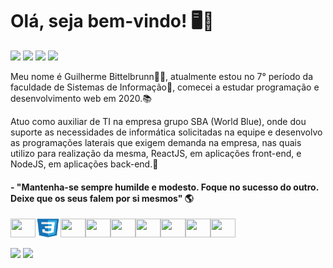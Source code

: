 # Olá, seja bem-vindo! 🖥️👋
<a href="https://linkedin.com/in/#"><img src="https://img.shields.io/badge/linkedin-0077B5.svg?style=for-the-badge&logo=linkedin&logoColor=white"></a> <a href="https://www.instagram.com/guilherme_bittelbrunn/?hl=pt-br"><img src="https://img.shields.io/badge/instagram-E4405F.svg?style=for-the-badge&logo=instagram&logoColor=white"></a> <a href="https://www.facebook.com/guilherme.bittelbrunn"><img src="https://img.shields.io/badge/facebook-0077B5.svg?style=for-the-badge&logo=facebook&logoColor=white"></a> <a href="mailto:guilherme.bitte@unifebe.edu.br"><img src="https://img.shields.io/badge/e‑mail-F13536.svg?style=for-the-badge&logo=GMail&logoColor=white"></a> 



Meu nome é Guilherme Bittelbrunn🙋‍♂️, atualmente estou no 7° período da faculdade de Sistemas de Informação🏫, comecei a estudar programação e desenvolvimento web em 2020.📚

Atuo como auxiliar de TI na empresa grupo SBA (World Blue), onde dou suporte as necessidades de informática solicitadas na equipe e desenvolvo as programações laterais que exigem demanda na empresa, nas quais utilizo para realização da mesma, ReactJS, em aplicações front-end, e NodeJS, em aplicações back-end.💼

#### - "Mantenha-se sempre humilde e modesto. Foque no sucesso do outro. Deixe que os seus falem por si mesmos" 🌎
<div id="containerr" style="display: flex;">
            <img align="center" height="30" width="40" display="inline-block" src="https://cdn.jsdelivr.net/gh/devicons/devicon@latest/icons/html5/html5-original.svg"/>
            <img align="center" height="30" width="40" display="inline-block" src="https://raw.githubusercontent.com/devicons/devicon/master/icons/css3/css3-original.svg"/>
            <img align="center" height="30" width="40" display="inline-block" src="https://cdn.jsdelivr.net/gh/devicons/devicon@latest/icons/javascript/javascript-original.svg"/>
            <img align="center" height="30" width="40" display="inline-block" src="https://cdn.jsdelivr.net/gh/devicons/devicon@latest/icons/nodejs/nodejs-original-wordmark.svg"/>
            <img align="center" height="30" width="40" display="inline-block" src="https://cdn.jsdelivr.net/gh/devicons/devicon@latest/icons/typescript/typescript-original.svg"/>
            <img align="center" height="30" width="40" display="inline-block" src="https://cdn.jsdelivr.net/gh/devicons/devicon@latest/icons/nestjs/nestjs-original.svg"/>
            <img align="center" height="30" width="40" display="inline-block" src="https://cdn.jsdelivr.net/gh/devicons/devicon@latest/icons/react/react-original.svg" />
            <img align="center" height="30" width="40" display="inline-block" src="https://cdn.jsdelivr.net/gh/devicons/devicon@latest/icons/tailwindcss/tailwindcss-original.svg"/>
            <img align="center" height="30" width="40" display="inline-block" src="https://cdn.jsdelivr.net/gh/devicons/devicon@latest/icons/electron/electron-original.svg"/>
</div
<br>
<br>
<div text-align:center>
<img height="165em" src="https://github-readme-stats.vercel.app/api/top-langs/?username=guilhermebittelbrunn&layout=compact&langs_count=7&theme=dracula"/>
<img height="165em" src="https://github-readme-stats.vercel.app/api?username=guilhermebittelbrunn&show_icons=true&theme=tokyonight&include_all_commits=true&count_private=true&hide=prs,issues,contribs"/>
</div>


